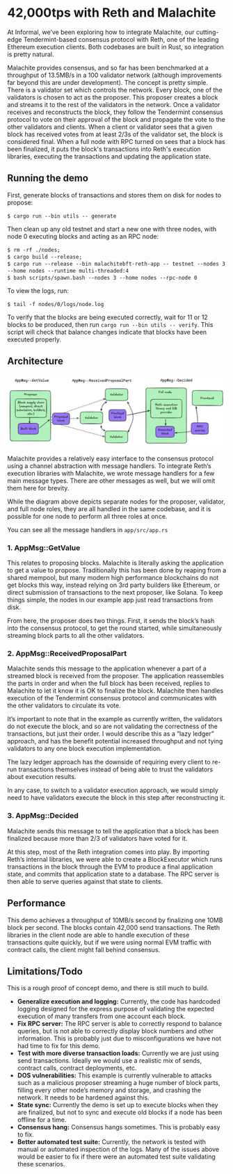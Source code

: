 # 42,000tps with Reth and Malachite

At Informal, we’ve been exploring how to integrate Malachite, our cutting-edge Tendermint-based consensus protocol with Reth, one of the leading Ethereum execution clients. Both codebases are built in Rust, so integration is pretty natural.

Malachite provides consensus, and so far has been benchmarked at a throughput of 13.5MB/s in a 100 validator network (although improvements far beyond this are under development). The concept is pretty simple. There is a validator set which controls the network. Every block, one of the validators is chosen to act as the proposer. This proposer creates a block and streams it to the rest of the validators in the network. Once a validator receives and reconstructs the block, they follow the Tendermint consensus protocol to vote on their approval of the block and propagate the vote to the other validators and clients. When a client or validator sees that a given block has received votes from at least 2/3s of the validator set, the block is considered final. When a full node with RPC turned on sees that a block has been finalized, it puts the block's transactions into Reth's execution libraries, executing the transactions and updating the application state.

## Running the demo

First, generate blocks of transactions and stores them on disk for nodes to propose:

```shell
$ cargo run --bin utils -- generate
```

Then clean up any old testnet and start a new one with three nodes, with node 0 executing blocks and acting as an RPC node:

```shell
$ rm -rf ./nodes;
$ cargo build --release;
$ cargo run --release --bin malachitebft-reth-app -- testnet --nodes 3 --home nodes --runtime multi-threaded:4
$ bash scripts/spawn.bash --nodes 3 --home nodes --rpc-node 0
```

To view the logs, run:

```shell
$ tail -f nodes/0/logs/node.log
```

To verify that the blocks are being executed correctly, wait for 11 or 12 blocks to be produced, then run `cargo run --bin utils -- verify`. This script will check that balance changes indicate that blocks have been executed properly.

## Architecture

![Architecture](architecture.png)

Malachite provides a relatively easy interface to the consensus protocol using a channel abstraction with message handlers. To integrate Reth’s execution libraries with Malachite, we wrote message handlers for a few main message types. There are other messages as well, but we will omit them here for brevity.

While the diagram above depicts separate nodes for the proposer, validator, and full node roles, they are all handled in the same codebase, and it is possible for one node to perform all three roles at once.

You can see all the message handlers in `app/src/app.rs`

### 1. AppMsg::GetValue

This relates to proposing blocks. Malachite is literally asking the application to get a value to propose. Traditionally this has been done by reaping from a shared mempool, but many modern high performance blockchains do not get blocks this way, instead relying on 3rd party builders like Ethereum, or direct submission of transactions to the next proposer, like Solana. To keep things simple, the nodes in our example app just read transactions from disk.

From here, the proposer does two things. First, it sends the block’s hash into the consensus protocol, to get the round started, while simultaneously streaming block parts to all the other validators.

### 2. AppMsg::ReceivedProposalPart

Malachite sends this message to the application whenever a part of a streamed block is received from the proposer. The application reassembles the parts in order and when the full block has been received, replies to Malachite to let it know it is OK to finalize the block. Malachite then handles execution of the Tendermint consensus protocol and communicates with the other validators to circulate its vote.

It’s important to note that in the example as currently written, the validators do not execute the block, and so are not validating the correctness of the transactions, but just their order. I would describe this as a “lazy ledger” approach, and has the benefit potential increased throughput and not tying validators to any one block execution implementation.

The lazy ledger approach has the downside of requiring every client to re-run transactions themselves instead of being able to trust the validators about execution results.

In any case, to switch to a validator execution approach, we would simply need to have validators execute the block in this step after reconstructing it.

### 3. AppMsg::Decided

Malachite sends this message to tell the application that a block has been finalized because more than 2/3 of validators have voted for it.

At this step, most of the Reth integration comes into play. By importing Reth’s internal libraries, we were able to create a BlockExecutor which runs transactions in the block through the EVM to produce a final application state, and commits that application state to a database. The RPC server is then able to serve queries against that state to clients.

## Performance

This demo achieves a throughput of 10MB/s second by finalizing one 10MB block per second. The blocks contain 42,000 send transactions. The Reth libraries in the client node are able to handle execution of these transactions quite quickly, but if we were using normal EVM traffic with contract calls, the client might fall behind consensus.

## Limitations/Todo

This is a rough proof of concept demo, and there is still much to build.

- **Generalize execution and logging:** Currently, the code has hardcoded logging designed for the express purpose of validating the expected execution of many transfers from one account each block.
- **Fix RPC server:** The RPC server is able to correctly respond to balance queries, but is not able to correctly display block numbers and other information. This is probably just due to misconfigurations we have not had time to fix for this demo.
- **Test with more diverse transaction loads:** Currently we are just using send transactions. Ideally we would use a realistic mix of sends, contract calls, contract deployments, etc.
- **DOS vulnerabilities:** This example is currently vulnerable to attacks such as a malicious proposer streaming a huge number of block parts, filling every other node’s memory and storage, and crashing the network. It needs to be hardened against this.
- **State sync:** Currently the demo is set up to execute blocks when they are finalized, but not to sync and execute old blocks if a node has been offline for a time.
- **Consensus hang:** Consensus hangs sometimes. This is probably easy to fix.
- **Better automated test suite:** Currently, the network is tested with manual or automated inspection of the logs. Many of the issues above would be easier to fix if there were an automated test suite validating these scenarios.
